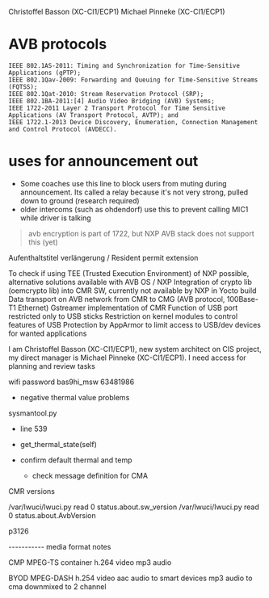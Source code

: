Christoffel Basson (XC-CI1/ECP1)
Michael Pinneke (XC-CI1/ECP1) 

# AVB protocols
    IEEE 802.1AS-2011: Timing and Synchronization for Time-Sensitive Applications (gPTP);
    IEEE 802.1Qav-2009: Forwarding and Queuing for Time-Sensitive Streams (FQTSS);
    IEEE 802.1Qat-2010: Stream Reservation Protocol (SRP);
    IEEE 802.1BA-2011:[4] Audio Video Bridging (AVB) Systems;
    IEEE 1722-2011 Layer 2 Transport Protocol for Time Sensitive Applications (AV Transport Protocol, AVTP); and
    IEEE 1722.1-2013 Device Discovery, Enumeration, Connection Management and Control Protocol (AVDECC).

# uses for announcement out
 - Some coaches use this line to block users from muting during announcement.  Its called a relay because it's not very strong, pulled down to ground (research required)
 - older intercoms (such as ohdendorf) use this to prevent calling MIC1 while driver is talking





> avb encryption is part of 1722, but NXP AVB stack does not support this (yet)

Aufenthaltstitel verlängerung / Resident permit extension 





To check if using TEE (Trusted Execution Environment) of NXP possible, alternative solutions available with AVB OS / NXP
Integration of crypto lib (oemcrypto lib) into CMR SW, currently not available by NXP in Yocto build
Data transport on AVB network from CMR to CMG (AVB protocol, 100Base-T1 Ethernet)
Gstreamer implementation of CMR
Function of USB port restricted only to USB sticks
    Restriction on kernel modules to control features of USB
    Protection by AppArmor to limit access to USB/dev devices for wanted applications


I am Christoffel Basson (XC-CI1/ECP1), new system architect on CIS project, my direct manager is Michael Pinneke (XC-CI1/ECP1).  I need access for planning and review tasks


wifi password
bas9hi_msw
63481986



- negative thermal value problems

sysmantool.py
- line 539
- get_thermal_state(self)

- confirm default thermal and temp
    - check message definition for CMA



CMR versions

/var/lwuci/lwuci.py read 0 status.about.sw_version
/var/lwuci/lwuci.py read 0 status.about.AvbVersion


p3126


----------- media format notes

CMP
MPEG-TS container
    h.264 video
    mp3 audio

BYOD
MPEG-DASH
    h.254 video
    aac audio
        to smart devices
    mp3 audio
        to cma
            downmixed to 2 channel
